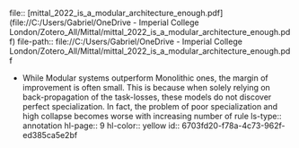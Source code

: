 file:: [mittal_2022_is_a_modular_architecture_enough.pdf](file://C:/Users/Gabriel/OneDrive - Imperial College London/Zotero_All/Mittal/mittal_2022_is_a_modular_architecture_enough.pdf)
file-path:: file://C:/Users/Gabriel/OneDrive - Imperial College London/Zotero_All/Mittal/mittal_2022_is_a_modular_architecture_enough.pdf

- While Modular systems outperform Monolithic ones, the margin of improvement is often small. This is because when solely relying on back-propagation of the task-losses, these models do not discover perfect specialization. In fact, the problem of poor specialization and high collapse becomes worse with increasing number of rule
  ls-type:: annotation
  hl-page:: 9
  hl-color:: yellow
  id:: 6703fd20-f78a-4c73-962f-ed385ca5e2bf